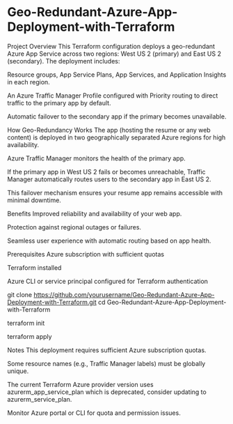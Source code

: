 # Geo-Redundant-Azure-App-Deployment-with-Terraform

Project Overview
This Terraform configuration deploys a geo-redundant Azure App Service across two regions: West US 2 (primary) and East US 2 (secondary). The deployment includes:

Resource groups, App Service Plans, App Services, and Application Insights in each region.

An Azure Traffic Manager Profile configured with Priority routing to direct traffic to the primary app by default.

Automatic failover to the secondary app if the primary becomes unavailable.

How Geo-Redundancy Works
The app (hosting the resume or any web content) is deployed in two geographically separated Azure regions for high availability.

Azure Traffic Manager monitors the health of the primary app.

If the primary app in West US 2 fails or becomes unreachable, Traffic Manager automatically routes users to the secondary app in East US 2.

This failover mechanism ensures your resume app remains accessible with minimal downtime.

Benefits
Improved reliability and availability of your web app.

Protection against regional outages or failures.

Seamless user experience with automatic routing based on app health.


Prerequisites
Azure subscription with sufficient quotas

Terraform installed

Azure CLI or service principal configured for Terraform authentication

git clone https://github.com/yourusername/Geo-Redundant-Azure-App-Deployment-with-Terraform.git
cd Geo-Redundant-Azure-App-Deployment-with-Terraform


terraform init



terraform apply




Notes
This deployment requires sufficient Azure subscription quotas.

Some resource names (e.g., Traffic Manager labels) must be globally unique.

The current Terraform Azure provider version uses azurerm_app_service_plan which is deprecated, consider updating to azurerm_service_plan.

Monitor Azure portal or CLI for quota and permission issues.


